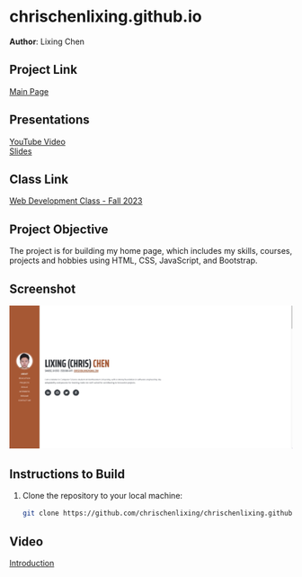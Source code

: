 # chrischenlixing.github.io


**Author**: Lixing Chen

## Project Link

[Main Page](https://chrischenlixing.github.io/chrisWebP1/index.html)

## Presentations

[YouTube Video](https://www.youtube.com/watch?v=ZNoN0Z-viP4)  
[Slides](https://docs.google.com/presentation/d/1PM3qGEczMse1aCJlBDlbaam5u2zRkUwhFXkmrBWu698/edit#slide=id.g280a5e4a4fd_0_219)

## Class Link

[Web Development Class - Fall 2023](https://johnguerra.co/classes/webDevelopment_fall_2023/)


## Project Objective

The project is for building my home page, which includes my skills, courses, projects and hobbies using HTML, CSS, JavaScript, and Bootstrap.

## Screenshot


![Homepage Screenshot](./chrisWebP1/assets/img/homepageshot.jpg)

## Instructions to Build

1. Clone the repository to your local machine:

   ```bash
   git clone https://github.com/chrischenlixing/chrischenlixing.github.io.git


## Video

[Introduction](https://chrischenlixing.github.io/chrisWebP1/index.html)
